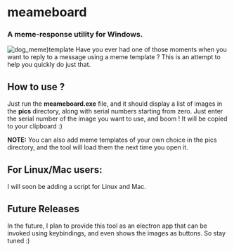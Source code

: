# meameboard
### A meme-response utility for Windows.
![dog_meme)template](https://external-content.duckduckgo.com/iu/?u=http%3A%2F%2Fi0.kym-cdn.com%2Fphotos%2Fimages%2Ffacebook%2F000%2F663%2F060%2F024.png&f=1&nofb=1)
Have you ever had one of those moments when you want to reply to a message using a meme template ?
This is an attempt to help you quickly do just that.

## How to use ?
Just run the **meameboard.exe** file, and it should display a list of images in the **pics** directory, along with serial numbers starting from zero.
Just enter the serial number of the image you want to use, and boom !
It will be copied to your clipboard :)

**NOTE:** You can also add meme templates of your own choice in the pics directory, and the tool will load them the next time you open it.

## For Linux/Mac users:
I will soon be adding a script for Linux and Mac.

## Future Releases
In the future, I plan to provide this tool as an electron app that can be invoked using keybindings, and even shows the images as buttons.
So stay tuned :)
